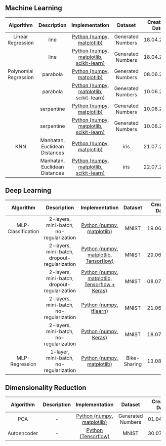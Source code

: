 ## Machine Learning

| Algorithm  | Description | Implementation | Dataset | Creation Date  | Last Update |
| :---: | :---: | :---: | :---: | :---: | :---: |
| Linear Regression | line | [Python (numpy, matplotlib)](https://github.com/FisherKK/F1sherKK-MachineLearning/blob/master/MachineLearning/LinearRegression/RandomlyGenerated-Dataset/raw_solution/LinearRegression_Raw.ipynb) | Generated Numbers | 18.04.2017 | 18.04.2017 |
| | line | [Python (numpy, matplotlib, scikit-learn)](https://github.com/FisherKK/F1sherKK-MachineLearning/blob/master/MachineLearning/LinearRegression/RandomlyGenerated-Dataset/sklearn_solution/LinearRegression_Sklearn.ipynb) | Generated Numbers | 18.04.2017 | 18.04.2017 |
| Polynomial Regression | parabola | [Python (numpy, matplotlib)](https://github.com/FisherKK/F1sherKK-MachineLearning/blob/master/MachineLearning/PolynomialRegression/ParabolaFit/RandomlyGenerated-Dataset/raw_solution/PolynomialRegression_Exponentation2_Raw.ipynb) | Generated Numbers | 08.06.2017 | 08.06.2017|
| | parabola| [Python (numpy, matplotlib, scikit-learn)](https://github.com/FisherKK/F1sherKK-MachineLearning/blob/master/MachineLearning/PolynomialRegression/ParabolaFit/RandomlyGenerated-Dataset/sklearn_solution/PolynomialRegression_Exponentation2_Sklearn.ipynb) | Generated Numbers | 10.06.2017 | 10.06.2017 |
| | serpentine | [Python (numpy, matplotlib)](https://github.com/FisherKK/F1sherKK-MachineLearning/blob/master/MachineLearning/PolynomialRegression/SerpentineFit/RandomlyGenerated-Dataset/raw_solution/PolynomialRegression_Exponentation3_Raw.ipynb) | Generated Numbers | 10.06.2017 | 10.06.2017 |
| | serpentine| [Python (numpy, matplotlib, scikit-learn)](https://github.com/FisherKK/F1sherKK-MachineLearning/blob/master/MachineLearning/PolynomialRegression/SerpentineFit/RandomlyGenerated-Dataset/sklearn_solution/PolynomialRegression_Exponentation3_Sklearn.ipynb) | Generated Numbers | 10.06.2017 | 10.06.2017 |
| KNN | Manhatan, Euclidean Distances | [Python (numpy, matplotlib)](https://github.com/FisherKK/F1sherKK-MachineLearning/blob/master/MachineLearning/KNN/Iris-Dataset/raw_solution/KNN_Iris_Raw.ipynb) | iris | 21.07.2017| 21.07.2017 |
| | Manhatan, Euclidean Distances| [Python (numpy, matplotlib, scikit-learn)](https://github.com/FisherKK/F1sherKK-MachineLearning/blob/master/MachineLearning/KNN/Iris-Dataset/sklearn_solution/KNN_Iris_Sklearn.ipynb) | iris | 22.07.2017 | 22.07.2017 |


## Deep Learning

| Algorithm  | Description | Implementation | Dataset | Creation Date  | Last Update |
| :---: | :---: | :---: | :---: | :---: | :---: |
| MLP-Classification | 2-layers, mini-batch, no-regularization| [Python (numpy, matplotlib)](https://github.com/FisherKK/F1sherKK-MachineLearning/blob/master/DeepLearning/MultilayerPerceptron/Classification/MNIST-Dataset/raw_solution/MultilayerPerceptron-MNIST-Raw.ipynb) | MNIST | 19.06.2017 | 19.06.2017 |
| | 2-layers, mini-batch, dropout-regularization| [Python (numpy, matplotlib, Tensorflow)](https://github.com/FisherKK/F1sherKK-MachineLearning/blob/master/DeepLearning/MultilayerPerceptron/Classification/MNIST-Dataset/tensorflow_solution/MultilayerPerceptron-MNIST-Tensorflow.ipynb) | MNIST | 29.06.2017 | 18.07.2017 |
| | 2-layers, mini-batch, dropout-regularization| [Python (numpy, matplotlib, Tensorflow + Keras)](https://github.com/FisherKK/F1sherKK-MachineLearning/blob/master/DeepLearning/MultilayerPerceptron/Classification/MNIST-Dataset/tensorflow-keras_solution/MultilayerPerceptron-MNIST-TensorflowWithKerasWrapper.ipynb) | MNIST | 08.07.2017 | 18.07.2017 |
| | 2-layers, mini-batch, no-regularization| [Python (numpy, tflearn)](https://github.com/FisherKK/F1sherKK-MachineLearning/blob/master/DeepLearning/MultilayerPerceptron/Classification/MNIST-Dataset/tflearn_solution/MultilayerPerceptron-MNIST-tflearn.ipynb) | MNIST | 21.06.2017 | 21.06.2017 |
| | 2-layers, mini-batch, no-regularization| [Python (numpy, Keras)](https://github.com/FisherKK/F1sherKK-MachineLearning/blob/master/DeepLearning/MultilayerPerceptron/Classification/MNIST-Dataset/keras_solution/MultilayerPerceptron-MNIST-Keras.ipynb) | MNIST | 18.07.2017 | 18.07.2017 |
| MLP-Regression | 1-layer, mini-batch, no-regularization| [Python (numpy, matplotlib)](https://github.com/FisherKK/F1sherKK-MachineLearning/blob/master/DeepLearning/MultilayerPerceptron/Regression/Bike-Sharing-Dataset/raw_solution/MultilayerPerceptron-BikeSharing-Raw.ipynb) | Bike-Sharing | 13.08.2017 | 13.08.2017 |
	

## Dimensionality Reduction

| Algorithm  | Description | Implementation | Dataset | Creation Date  | Last Update |
| :---: | :---: | :---: | :---: | :---: | :---: |
| PCA | - | [Python (numpy, matplotlib)](https://github.com/FisherKK/F1sherKK-MachineLearning/blob/master/MachineLearning/DimensionalityReduction/PrincipalComponentAnalysis/PCA_Raw.ipynb) | Generated Numbers | 01.04.2017 | 01.04.2017 |
| Autoencoder | - | [Python (Tensorflow)](https://github.com/FisherKK/F1sherKK-MachineLearning/blob/master/MachineLearning/DimensionalityReduction/Autoencoder/ImageEncription/MNIST-Dataset/tensorflow_solution/MLP-Encryption-Autoencoder.ipynb) | MNIST | 30.07.2017 | 30.07.2017 |

